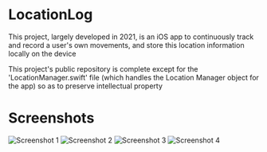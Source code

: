 # LocationLog

This project, largely developed in 2021, is an iOS app to continuously track and record a user's own movements, and store this location information locally on the device

This project's public repository is complete except for the 'LocationManager.swift' file (which handles the Location Manager object for the app) so as to preserve intellectual property

# Screenshots

![Screenshot 1](https://github.com/quinnium/LocationLog/assets/78171763/b7a9c9f5-6a21-41ad-82df-25ff552269b1)
![Screenshot 2](https://github.com/quinnium/LocationLog/assets/78171763/0ea5281d-ffa8-4e9c-8368-d31b29e09480)
![Screenshot 3](https://github.com/quinnium/LocationLog/assets/78171763/557a11dc-4ed9-4724-8b3a-87b7df94e2e6)
![Screenshot 4](https://github.com/quinnium/LocationLog/assets/78171763/28c312d4-895c-4ccc-9f95-ff3eeaf1ec83)
